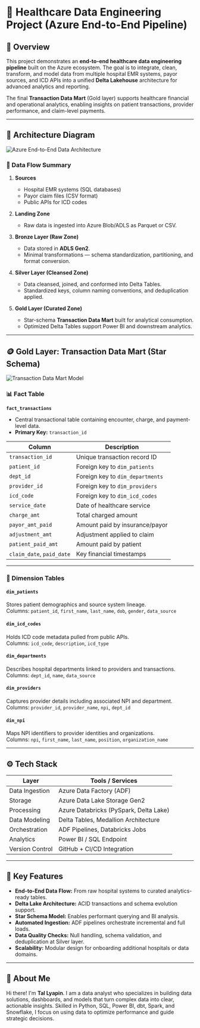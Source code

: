 # 🏥 Healthcare Data Engineering Project (Azure End-to-End Pipeline)

## 📘 Overview
This project demonstrates an **end-to-end healthcare data engineering pipeline** built on the Azure ecosystem. The goal is to integrate, clean, transform, and model data from multiple hospital EMR systems, payor sources, and ICD APIs into a unified **Delta Lakehouse** architecture for advanced analytics and reporting.

The final **Transaction Data Mart** (Gold layer) supports healthcare financial and operational analytics, enabling insights on patient transactions, provider performance, and claim-level payments.

---

## 🧱 Architecture Diagram
![Azure End-to-End Data Architecture](<LINK_TO_AZURE_ARCHITECTURE_IMAGE>)

### 🔄 Data Flow Summary
1. **Sources**
   - Hospital EMR systems (SQL databases)
   - Payor claim files (CSV format)
   - Public APIs for ICD codes

2. **Landing Zone**
   - Raw data is ingested into Azure Blob/ADLS as Parquet or CSV.

3. **Bronze Layer (Raw Zone)**
   - Data stored in **ADLS Gen2**.
   - Minimal transformations — schema standardization, partitioning, and format conversion.

4. **Silver Layer (Cleansed Zone)**
   - Data cleansed, joined, and conformed into Delta Tables.
   - Standardized keys, column naming conventions, and deduplication applied.

5. **Gold Layer (Curated Zone)**
   - Star-schema **Transaction Data Mart** built for analytical consumption.
   - Optimized Delta Tables support Power BI and downstream analytics.

---

## 🪙 Gold Layer: Transaction Data Mart (Star Schema)
![Transaction Data Mart Model](<LINK_TO_DATA_MODEL_IMAGE>)

### 📊 Fact Table
**`fact_transactions`**
- Central transactional table containing encounter, charge, and payment-level data.
- **Primary Key:** `transaction_id`

| Column | Description |
|--------|--------------|
| `transaction_id` | Unique transaction record ID |
| `patient_id` | Foreign key to `dim_patients` |
| `dept_id` | Foreign key to `dim_departments` |
| `provider_id` | Foreign key to `dim_providers` |
| `icd_code` | Foreign key to `dim_icd_codes` |
| `service_date` | Date of healthcare service |
| `charge_amt` | Total charged amount |
| `payor_amt_paid` | Amount paid by insurance/payor |
| `adjustment_amt` | Adjustment applied to claim |
| `patient_paid_amt` | Amount paid by patient |
| `claim_date`, `paid_date` | Key financial timestamps |

---

### 🧩 Dimension Tables

#### `dim_patients`
Stores patient demographics and source system lineage.  
Columns: `patient_id`, `first_name`, `last_name`, `dob`, `gender`, `data_source`

#### `dim_icd_codes`
Holds ICD code metadata pulled from public APIs.  
Columns: `icd_code`, `description`, `icd_type`

#### `dim_departments`
Describes hospital departments linked to providers and transactions.  
Columns: `dept_id`, `name`, `data_source`

#### `dim_providers`
Captures provider details including associated NPI and department.  
Columns: `provider_id`, `provider_name`, `npi`, `dept_id`

#### `dim_npi`
Maps NPI identifiers to provider identities and organizations.  
Columns: `npi`, `first_name`, `last_name`, `position`, `organization_name`

---

## ⚙️ Tech Stack
| Layer | Tools / Services |
|-------|------------------|
| Data Ingestion | Azure Data Factory (ADF) |
| Storage | Azure Data Lake Storage Gen2 |
| Processing | Azure Databricks (PySpark, Delta Lake) |
| Data Modeling | Delta Tables, Medallion Architecture |
| Orchestration | ADF Pipelines, Databricks Jobs |
| Analytics | Power BI / SQL Endpoint |
| Version Control | GitHub + CI/CD Integration |

---

## 🚀 Key Features
- **End-to-End Data Flow:** From raw hospital systems to curated analytics-ready tables.  
- **Delta Lake Architecture:** ACID transactions and schema evolution support.  
- **Star Schema Model:** Enables performant querying and BI analysis.  
- **Automated Ingestion:** ADF pipelines orchestrate incremental and full loads.  
- **Data Quality Checks:** Null handling, schema validation, and deduplication at Silver layer.  
- **Scalability:** Modular design for onboarding additional hospitals or data domains.

---

## 🌟 About Me

Hi there! I'm **Tal Lyapin**. I am a data analyst who specializes in building data solutions, dashboards, and models that turn complex data into clear, actionable insights. Skilled in Python, SQL, Power BI, dbt, Spark, and Snowflake, I focus on using data to optimize performance and guide strategic decisions.
